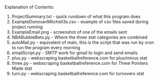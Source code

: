 Explanation of Contents:
1. ProjectSummary.txt - quick rundown of what this program does
2. ExampleDonovanMitchell3s.csv - example of csv files saved during project running
3. ExampleEmail.png - screenshot of one of the emails sent
4. NBABubbleBets.py - Where the three stat categories are combined
5. autoMail.py - equivalent of main, this is the script that was run by cron to run the program every morning
6. emailScript.py - SMTP work for gmail to login and send emails
7. plus.py - webscraping basketballreference.com for plus/minus stat
8. three.py - webscraping basketballreference.com for Three Pointers Made stat
9. turn.py - webscraping basketballreference.com for turnovers stat
